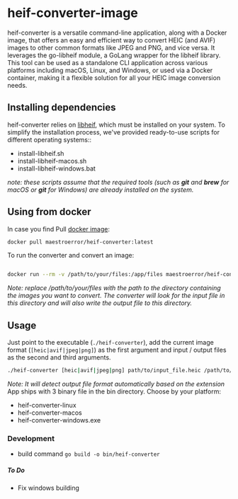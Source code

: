 # heif-converter-image
heif-converter is a versatile command-line application, along with a Docker image, that offers an easy and efficient way to convert HEIC (and AVIF) images to other common formats like JPEG and PNG, and vice versa. It leverages the go-libheif module, a GoLang wrapper for the libheif library. This tool can be used as a standalone CLI application across various platforms including macOS, Linux, and Windows, or used via a Docker container, making it a flexible solution for all your HEIC image conversion needs.

## Installing dependencies
heif-converter relies on [libheif](https://github.com/strukturag/libheif), which must be installed on your system. To simplify the installation process, we've provided ready-to-use scripts for different operating systems::
- install-libheif.sh
- install-libheif-macos.sh
- install-libheif-windows.bat
           
*note: these scripts assume that the required tools (such as **git** and **brew** for macOS or **git** for Windows) are already installed on the system.*

## Using from docker
In case you find Pull [docker image](https://hub.docker.com/r/maestroerror/heif-converter):
```bash
docker pull maestroerror/heif-converter:latest
```
To run the converter and convert an image:

```bash

docker run --rm -v /path/to/your/files:/app/files maestroerror/heif-converter [heic|avif|jpeg|png] /app/files/input_file /app/files/output_file
```

*Note: replace /path/to/your/files with the path to the directory containing the images you want to convert. The converter will look for the input file in this directory and will also write the output file to this directory.*

## Usage
Just point to the executable (`./heif-converter`), add the current image format (`[heic|avif|jpeg|png]`) as the first argument and input / output files as the second and third arguments.
```bash
./heif-converter [heic|avif|jpeg|png] path/to/input_file.heic /path/to/output_file.png
```
*Note: It will detect output file format automatically based on the extension*         
App ships with 3 binary file in the bin directory. Choose by your platform:
- heif-converter-linux
- heif-converter-macos
- heif-converter-windows.exe

### Development
- build command `go build -o bin/heif-converter`

##### To Do
- Fix windows building
